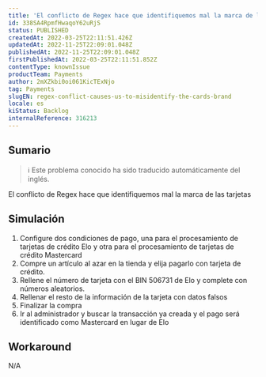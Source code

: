 ```yaml
---
title: 'El conflicto de Regex hace que identifiquemos mal la marca de las tarjetas'
id: 338SA4RpmfHwaqoY62uRjS
status: PUBLISHED
createdAt: 2022-03-25T22:11:51.426Z
updatedAt: 2022-11-25T22:09:01.048Z
publishedAt: 2022-11-25T22:09:01.048Z
firstPublishedAt: 2022-03-25T22:11:51.852Z
contentType: knownIssue
productTeam: Payments
author: 2mXZkbi0oi061KicTExNjo
tag: Payments
slugEN: regex-conflict-causes-us-to-misidentify-the-cards-brand
locale: es
kiStatus: Backlog
internalReference: 316213
---
```


## Sumario

>ℹ️ Este problema conocido ha sido traducido automáticamente del inglés.



El conflicto de Regex hace que identifiquemos mal la marca de las tarjetas



## Simulación



1. Configure dos condiciones de pago, una para el procesamiento de tarjetas de crédito Elo y otra para el procesamiento de tarjetas de crédito Mastercard
2. Compre un artículo al azar en la tienda y elija pagarlo con tarjeta de crédito.
3. Rellene el número de tarjeta con el BIN 506731 de Elo y complete con números aleatorios.
4. Rellenar el resto de la información de la tarjeta con datos falsos
5. Finalizar la compra
6. Ir al administrador y buscar la transacción ya creada y el pago será identificado como Mastercard en lugar de Elo




## Workaround



N/A

